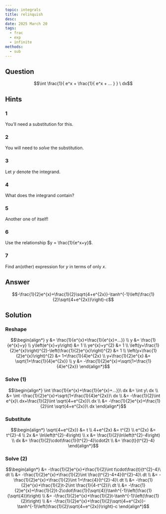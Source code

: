 ```yaml
---
topic: integrals
title: relinquish
desc: 
date: 2025 March 20
tags:
  - frac
  - exp
  - infinite
methods:
  - sub
---
```



## Question
```math
\int
  \frac{1}{
    e^x + \frac{1}{
      e^x + ...
    }
  }
\ dx
```


## Hints

### 1
You’ll need a substitution for this.

### 2
You will need to <em>solve</em> the substitution.

### 3
Let $y$ denote the integrand.

### 4
What does the integrand contain?

### 5
Another one of itself!

### 6
Use the relationship $y = \frac{1}{e^x+y}$.

### 7
Find an(other) expression for $y$ in terms of only $x$.


## Answer
```math
-\frac{1}{2}e^{x}+\frac{1}{2}\sqrt{4+e^{2x}}-\tanh^{-1}\left(\frac{1}{2}\sqrt{4+e^{2x}}\right)-c
```


## Solution

### Reshape
```math
\begin{align*}
  y &= \frac{1}{e^{x}+\frac{1}{e^{x}+...}}
  \\ y &= \frac{1}{e^{x}+y}
  \\ y\left(e^{x}+y\right) &= 1
  \\ ye^{x}+y^{2} &= 1
  \\ \left(y+\frac{1}{2}e^{x}\right)^{2}-\left(\frac{1}{2}e^{x}\right)^{2} &= 1
  \\ \left(y+\frac{1}{2}e^{x}\right)^{2} &= 1+\frac{1}{4}e^{2x}
  \\ y+\frac{1}{2}e^{x} &= \sqrt{1+\frac{1}{4}e^{2x}}
  \\ y &= -\frac{1}{2}e^{x}+\sqrt{1+\frac{1}{4}e^{2x}}
\end{align*}
```

### Solve (1)
```math
\begin{align*}
  \int \frac{1}{e^{x}+\frac{1}{e^{x}+...}}\ dx
    &= \int y\ dx
  \\ &= \int -\frac{1}{2}e^{x}+\sqrt{1+\frac{1}{4}e^{2x}}\ dx
  \\ &= -\frac{1}{2}\int e^{x}\ dx+\frac{1}{2}\int \sqrt{4+e^{2x}}\ dx
  \\ &= -\frac{1}{2}e^{x}+\frac{1}{2}\int \sqrt{4+e^{2x}}\ dx
\end{align*}
```

### Substitute
```math
\begin{align*}
  \sqrt{4+e^{2x}} &= t
  \\ 4+e^{2x} &= t^{2}
  \\ e^{2x} &= t^{2}-4
  \\ 2x &= \ln\left(t^{2}-4\right)
  \\ x &= \frac{1}{2}\ln\left(t^{2}-4\right)
  \\ dx &= \frac{1}{2}\cdot\frac{1}{t^{2}-4}\cdot2t
  \\ &= \frac{t}{t^{2}-4}
\end{align*}
```

### Solve (2)
```math
\begin{align*}
  &= -\frac{1}{2}e^{x}+\frac{1}{2}\int t\cdot\frac{t}{t^{2}-4}\ dt
  \\ &= -\frac{1}{2}e^{x}+\frac{1}{2}\int \frac{t^{2}-4+4}{t^{2}-4}\ dt
  \\ &= -\frac{1}{2}e^{x}+\frac{1}{2}\int 1+\frac{4}{t^{2}-4}\ dt
  \\ &= -\frac{1}{2}e^{x}+\frac{1}{2}t-2\int \frac{1}{4-t^{2}}\ dt
  \\ &= -\frac{1}{2}e^{x}+\frac{1}{2}t-2\cdot\frac{1}{\sqrt{4}}\tanh^{-1}\left(\frac{1}{\sqrt{4}}t\right)
  \\ &= -\frac{1}{2}e^{x}+\frac{1}{2}t-\tanh^{-1}\left(\frac{1}{2}t\right)
  \\ &= -\frac{1}{2}e^{x}+\frac{1}{2}\sqrt{4+e^{2x}}-\tanh^{-1}\left(\frac{1}{2}\sqrt{4+e^{2x}}\right)-c
\end{align*}
```
